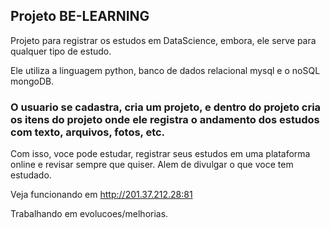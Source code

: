 ## Projeto BE-LEARNING

Projeto para registrar os estudos em DataScience, embora, ele serve para qualquer tipo de estudo.

Ele utiliza a linguagem python, banco de dados relacional mysql e o noSQL mongoDB.

### O usuario se cadastra, cria um projeto, e dentro do projeto cria os itens do projeto onde ele registra o andamento dos estudos com texto, arquivos, fotos, etc.

Com isso, voce pode estudar, registrar seus estudos em uma plataforma online e revisar sempre que quiser. Alem de divulgar o que voce tem estudado.

Veja funcionando em http://201.37.212.28:81


Trabalhando em evolucoes/melhorias.
